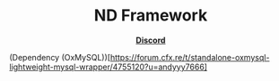 <h1 align='center'>ND Framework</h1>
<p align='center'><b><a href="discord.gg/nc82d8zvjm">Discord</a></b>

(Dependency (OxMySQL))[https://forum.cfx.re/t/standalone-oxmysql-lightweight-mysql-wrapper/4755120?u=andyyy7666]

</p>
